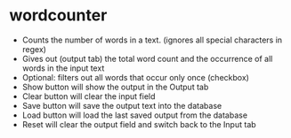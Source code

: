 # wordcounter 

- Counts the number of words in a text. (ignores all special characters in regex)
- Gives out (output tab) the total word count and the occurrence of all words in the input text
- Optional: filters out all words that occur only once (checkbox)
- Show button will show the output in the Output tab
- Clear button will clear the input field
- Save button will save the output text into the database
- Load button will load the last saved output from the database
- Reset will clear the output field and switch back to the Input tab

